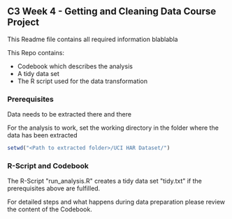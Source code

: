 ## C3 Week 4 -  Getting and Cleaning Data Course Project

This Readme file contains all required information blablabla

This Repo contains:
- Codebook which describes the analysis
- A tidy data set
- The R script used for the data transformation


### Prerequisites

Data needs to be extracted there and there

For the analysis to work, set the working directory in the folder where the data has been extracted

``````R
setwd("<Path to extracted folder>/UCI HAR Dataset/")
``````

### R-Script and Codebook

The R-Script "run_analysis.R" creates a tidy data set "tidy.txt" if the prerequisites above are fulfilled.

For detailed steps and what happens during data preparation please review the content of the Codebook.
